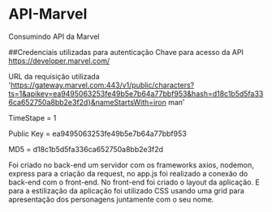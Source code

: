 # API-Marvel
Consumindo API da Marvel


##Credenciais utilizadas para autenticação
Chave para acesso da API https://developer.marvel.com/

URL da requisição utilizada 'https://gateway.marvel.com:443/v1/public/characters?ts=1&apikey=ea9495063253fe49b5e7b64a77bbf953&hash=d18c1b5d5fa336ca652750a8bb2e3f2d}&nameStartsWith=iron man'

TimeStape = 1

Public Key = ea9495063253fe49b5e7b64a77bbf953

MD5 = d18c1b5d5fa336ca652750a8bb2e3f2d



Foi criado no back-end um servidor com os frameworks axios, nodemon, express para a criação da request, no app.js foi realizado a conexão do back-end com o front-end.
No front-end foi criado o layout da aplicação.
E para a estilização da aplicação foi utilizado CSS usando uma grid para apresentação dos personagens juntamente com o seu nome.
